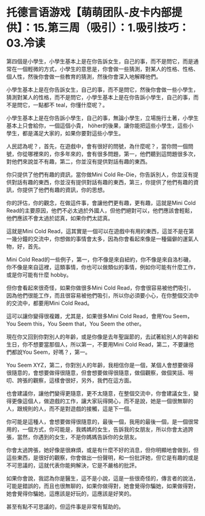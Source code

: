 # 托德言语游戏【萌萌团队-皮卡内部提供】：15.第三周（吸引）：1.吸引技巧：03.冷读

第四個是小學生，小學生基本上是在你告訴女生，自己的事，而不是問它，而是通常在一個輕微的方式，小學生的意思是，你會做一些猜測，對某人的性格、性格、個人性，然後你會做一些教育的猜測，然後你會深入地解釋他們。

小學生基本上是在你告訴女生，自己的事，而不是問它，然後你會做一些小學生，猜測對某人的性格，而不是問它，小學生基本上是在你告訴小學生，自己的事，而不是問它，一點都不 teal，你懂什麼呢？。

小學生基本上是在你告訴小學生，自己的事，無論小學生，立場施行土著，小學生基本上只會給你，一個這個小貴， höher的後果，讓你能把這些小學生，這些小學生，都是滿足大家的，如果你要對這些小學生。

人民認為呢？，首先，在遊戲中，會有很好的問號，為什麼呢？，當你問一個問號，你從哪裡來的，你多年來的，會有很多問題，第一，他們聽到這問題很多次，對他們來說並不有趣，第二，你並沒有提供對話有趣的東西。

你只提供了他們有趣的資訊，當你做Mini Cold Re-Die，你告訴別人，你並沒有提供對話有趣的東西，你並沒有提供對話有趣的東西，第三，你提供了他們有趣的資訊，你提供了他們有趣的資訊，你的思想。

你的評估，你的觀念，在做這件事，會讓他們更有趣，更有趣，這就是Mini Cold Read的主要原因，他們不必太過於外國人，但他們絕對可以，他們應該會輕鬆，他們應該不會太過於認真，如果你們太認真。

這就是Mini Cold Read，這其實是一個可以在遊戲中有用的東西，這並不是在第一幾分鐘的交流中，你想做的事情會太多，因為你會看起來像是一種偏僻的運氣人物，好，首先。

Mini Cold Read的一些例子，第一，你不像是來自紐約，你不像是來自洛杉磯，你不像是來自這裡，這類事情，你也可以做類似的事情，例如你可能有什麼工作，或是你可能有什麼 hobby。

但你會看起來很奇怪，如果你做很多Mini Cold Read，你會很容易被他們吸引，因為他們很能工作，而且很容易被他們吸引，所以你必須要小心，在你整個交流中的交流中，都要用Mini Cold Read。

這可以讓你變得很複雜，尤其是，如果很多Mini Cold Read，會用You Seem，You Seem this，You Seem that，You Seem the other。

現在你又回到你對別人的年齡，或是你像是去年聖誕節的，去試著給別人的年齡和生日，你不想要當那個人，所以第一，不要用Mini Cold Read，第二，不要讓他們都說You Seem，好嗎？，第一。

You Seem XYZ，第二，你對別人的年齡，我相信你是一個，某個人會想要做得很隨意的，會想要做得很隨意，但會想要做得很隨意，做個觀察，做個笑話、嘮叨、誇張的觀察，這樣會很好，另外，我們在這方面。

也會建議你，讓他們變得更隨意，更不太隨意，在整個交流中，你會建議女生，變得更像這個人，做遊戲的工作，讓大家玩得開心，而不是說，她是一個很無聊的人，跟規則的人，而不是對遊戲的接觸，這是下一個。

你可能是這種人，會想要做得很隨意的，最後一個，我用的最後一個，是一個很常用的，一個方式，你可能是，我媽媽的女生，告訴我的女朋友，所以你會太過誇張，當然，你遇到的女生，不是你媽媽告訴你的女朋友。

你會太過誇張，她好像是很麻煩，或是有什麼不好的消息，但你明顯地會做到，但這些東西，是很好的觀察，你會做出一份聲明，和一份批評她，但它是有趣的或是不可思議的，這就代表你能夠解決，它是不嚴格的批評。

如果你會說，我認為你是醫生，這不是小說，這是一些很奇怪的，傳言者的說法，可能是錯誤的，而且也很無聊的，如果你做得對，她會覺得你騙她，如果做得對，她會覺得你騙她，這應該是好玩的，這應該是好笑的。

甚至有點不可思議的，但這件事是非常有幫助的。